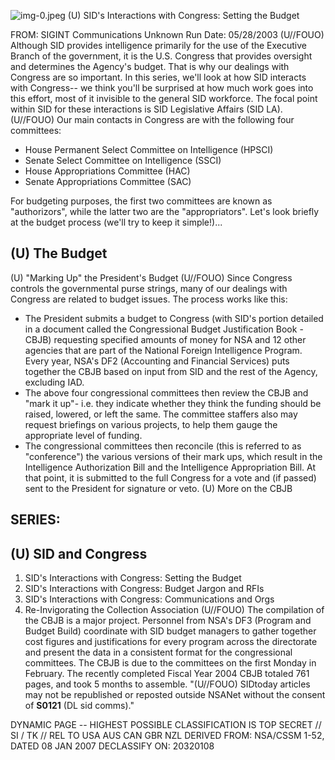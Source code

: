 ![img-0.jpeg](img-0.jpeg)
(U) SID's Interactions with Congress: Setting the Budget

FROM: SIGINT Communications
Unknown
Run Date: 05/28/2003
(U//FOUO) Although SID provides intelligence primarily for the use of the Executive Branch of the government, it is the U.S. Congress that provides oversight and determines the Agency's budget. That is why our dealings with Congress are so important. In this series, we'll look at how SID interacts with Congress-- we think you'll be surprised at how much work goes into this effort, most of it invisible to the general SID workforce. The focal point within SID for these interactions is SID Legislative Affairs (SID LA).
(U//FOUO) Our main contacts in Congress are with the following four committees:

- House Permanent Select Committee on Intelligence (HPSCI)
- Senate Select Committee on Intelligence (SSCI)
- House Appropriations Committee (HAC)
- Senate Appropriations Committee (SAC)

For budgeting purposes, the first two committees are known as "authorizors", while the latter two are the "appropriators". Let's look briefly at the budget process (we'll try to keep it simple!)...

## (U) The Budget

(U) "Marking Up" the President's Budget
(U//FOUO) Since Congress controls the governmental purse strings, many of our dealings with Congress are related to budget issues. The process works like this:

- The President submits a budget to Congress (with SID's portion detailed in a document called the Congressional Budget Justification Book - CBJB) requesting specified amounts of money for NSA and 12 other agencies that are part of the National Foreign Intelligence Program. Every year, NSA's DF2 (Accounting and Financial Services) puts together the CBJB based on input from SID and the rest of the Agency, excluding IAD.
- The above four congressional committees then review the CBJB and "mark it up"- i.e. they indicate whether they think the funding should be raised, lowered, or left the same. The committee staffers also may request briefings on various projects, to help them gauge the appropriate level of funding.
- The congressional committees then reconcile (this is referred to as "conference") the various versions of their mark ups, which result in the Intelligence Authorization Bill and the Intelligence Appropriation Bill. At that point, it is submitted to the full Congress for a vote and (if passed) sent to the President for signature or veto.
(U) More on the CBJB


## SERIES:

## (U) SID and Congress

1. SID's Interactions with Congress: Setting the Budget
2. SID's Interactions with Congress: Budget Jargon and RFIs
3. SID's Interactions with Congress: Communications and Orgs
4. Re-Invigorating the Collection Association
(U//FOUO) The compilation of the CBJB is a major project. Personnel from NSA's DF3 (Program and Budget Build) coordinate with SID budget managers to gather together cost figures and justifications for every program across the directorate and present the data in a consistent format for the congressional committees. The CBJB is due to the committees on the first Monday in February. The recently completed Fiscal Year 2004 CBJB totaled 761 pages, and took 5 months to assemble.
"(U//FOUO) SIDtoday articles may not be republished or reposted outside NSANet without the consent of $\mathbf{S 0 1 2 1}$ (DL sid comms)."

DYNAMIC PAGE -- HIGHEST POSSIBLE CLASSIFICATION IS TOP SECRET // SI / TK // REL TO USA AUS CAN GBR NZL DERIVED FROM: NSA/CSSM 1-52, DATED 08 JAN 2007 DECLASSIFY ON: 20320108
